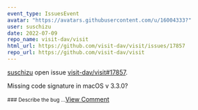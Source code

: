 ```yaml
---
event_type: IssuesEvent
avatar: "https://avatars.githubusercontent.com/u/16004333?"
user: suschizu
date: 2022-07-09
repo_name: visit-dav/visit
html_url: https://github.com/visit-dav/visit/issues/17857
repo_url: https://github.com/visit-dav/visit
---
```


<a href='https://github.com/suschizu' target='_blank'>suschizu</a> open issue <a href='https://github.com/visit-dav/visit/issues/17857' target='_blank'>visit-dav/visit#17857</a>.

<p>Missing code signature in macOS v 3.3.0?</p><small>### Describe the bug...</small><a href='https://github.com/visit-dav/visit/issues/17857' target='_blank'>View Comment</a>